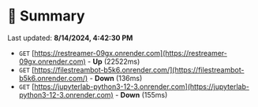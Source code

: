 # 📖 Summary
Last updated: **8/14/2024, 4:42:30 PM**

- `GET` [https://restreamer-09gx.onrender.com](https://restreamer-09gx.onrender.com) - **Up** (22522ms)
- `GET` [https://filestreambot-b5k6.onrender.com/](https://filestreambot-b5k6.onrender.com/) - **Down** (136ms)
- `GET` [https://jupyterlab-python3-12-3.onrender.com](https://jupyterlab-python3-12-3.onrender.com) - **Down** (155ms)
